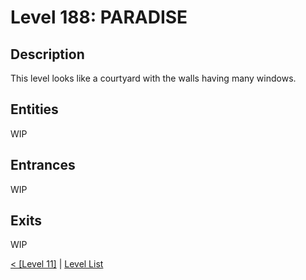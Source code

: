# Level 188: PARADISE

## Description
This level looks like a courtyard with the walls having many windows.

## Entities
WIP

## Entrances
WIP

## Exits
WIP

<a href="./Level_11.md">< [Level 11]</a> | <a href="./Levels.md">Level List</a>
